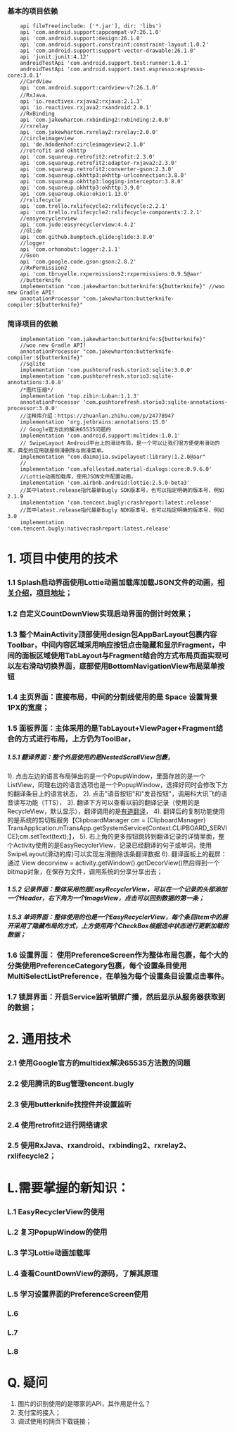 ### 基本的项目依赖
```
    api fileTree(include: ['*.jar'], dir: 'libs')
    api 'com.android.support:appcompat-v7:26.1.0'
    api 'com.android.support:design:26.1.0'
    api 'com.android.support.constraint:constraint-layout:1.0.2'
    api 'com.android.support:support-vector-drawable:26.1.0'
    api 'junit:junit:4.12'
    androidTestApi 'com.android.support.test:runner:1.0.1'
    androidTestApi 'com.android.support.test.espresso:espresso-core:3.0.1'
    //CardView
    api 'com.android.support:cardview-v7:26.1.0'
    //RxJava、
    api 'io.reactivex.rxjava2:rxjava:2.1.3'
    api 'io.reactivex.rxjava2:rxandroid:2.0.1'
    //RxBinding
    api 'com.jakewharton.rxbinding2:rxbinding:2.0.0'
    //rxrelay
    api 'com.jakewharton.rxrelay2:rxrelay:2.0.0'
    //circleimageview
    api 'de.hdodenhof:circleimageview:2.1.0'
    //retrofit and okhttp
    api 'com.squareup.retrofit2:retrofit:2.3.0'
    api 'com.squareup.retrofit2:adapter-rxjava2:2.3.0'
    api 'com.squareup.retrofit2:converter-gson:2.3.0'
    api 'com.squareup.okhttp3:okhttp-urlconnection:3.8.0'
    api 'com.squareup.okhttp3:logging-interceptor:3.8.0'
    api 'com.squareup.okhttp3:okhttp:3.9.0'
    api 'com.squareup.okio:okio:1.13.0'
    //rxlifecycle
    api 'com.trello.rxlifecycle2:rxlifecycle:2.2.1'
    api 'com.trello.rxlifecycle2:rxlifecycle-components:2.2.1'
    //easyrecyclerview
    api 'com.jude:easyrecyclerview:4.4.2'
    //Glide
    api 'com.github.bumptech.glide:glide:3.8.0'
    //logger
    api 'com.orhanobut:logger:2.1.1'
    //Gson
    api 'com.google.code.gson:gson:2.8.2'
    //RxPermission2
    api 'com.tbruyelle.rxpermissions2:rxpermissions:0.9.5@aar'
    //butterknife
    implementation "com.jakewharton:butterknife:${butterknife}" //woo new Gradle API!
    annotationProcessor "com.jakewharton:butterknife-compiler:${butterknife}"
```

### 简译项目的依赖
```
	implementation "com.jakewharton:butterknife:${butterknife}"
    //woo new Gradle API!
    annotationProcessor "com.jakewharton:butterknife-compiler:${butterknife}"
    //sqlite
    implementation 'com.pushtorefresh.storio3:sqlite:3.0.0'
    implementation 'com.pushtorefresh.storio3:sqlite-annotations:3.0.0'
    /*图片压缩*/
    implementation 'top.zibin:Luban:1.1.3'
    annotationProcessor 'com.pushtorefresh.storio3:sqlite-annotations-processor:3.0.0'
    //注释库介绍：https://zhuanlan.zhihu.com/p/24778947
    implementation 'org.jetbrains:annotations:15.0'
    // Google官方出的解决65535问题的
    implementation 'com.android.support:multidex:1.0.1'
    // SwipeLayout Android平台上的滑动布局，是一个可以让我们很方便使用滑动的库，典型的应用就是侧滑删除与侧滑菜单。
    implementation "com.daimajia.swipelayout:library:1.2.0@aar"
    //
    implementation 'com.afollestad.material-dialogs:core:0.9.6.0'
    //Lottie动画加载库，使用JSON文件配置动画，
    implementation 'com.airbnb.android:lottie:2.5.0-beta3'
    //其中latest.release指代最新Bugly SDK版本号，也可以指定明确的版本号，例如2.1.9
    implementation 'com.tencent.bugly:crashreport:latest.release'
    //其中latest.release指代最新Bugly NDK版本号，也可以指定明确的版本号，例如3.0
    implementation 'com.tencent.bugly:nativecrashreport:latest.release'
```
	

# 1. 项目中使用的技术

### 1.1 Splash启动界面使用Lottie动画加载库加载JSON文件的动画，[相关介绍](http://blog.csdn.net/feiduclear_up/article/details/61923626)，[项目地址](https://github.com/airbnb/lottie-android)；

### 1.2 自定义CountDownView实现启动界面的倒计时效果；

### 1.3 整个MainActivity顶部使用design包AppBarLayout包裹内容Toolbar，中间内容区域采用响应按钮点击隐藏和显示Fragment，中间的面板区域使用TabLayout与Fragment结合的方式布局页面实现可以左右滑动切换界面，底部使用BottomNavigationView布局菜单按钮

### 1.4 主页界面：直接布局，中间的分割线使用的是 Space 设置背景1PX的宽度；
### 1.5 面板界面：主体采用的是TabLayout+ViewPager+Fragment结合的方式进行布局，上方仍为ToolBar，
##### 1.5.1 翻译界面：整个外层使用的是NestedScrollView包裹，
1). 点击左边的语言布局弹出的是一个PopupWindow，里面存放的是一个ListView，同理右边的语言选项也是一个PopupWindow，选择好同时会修改下方的翻译条目上的语言状态，
2). 点击"语音按钮"和"发音按钮"，调用科大讯飞的语音读写功能（TTS），
3). 翻译下方可以查看以前的翻译记录（使用的是RecycleView，默认显示），翻译调用的是[有道翻译](http://fanyi.youdao.com/openapi?path=data-mode)，
4). 翻译后的复制功能使用的是系统的剪切板服务【ClipboardManager cm = (ClipboardManager) TransApplication.mTransApp.getSystemService(Context.CLIPBOARD_SERVICE);cm.setText(text);】，
5). 右上角的更多按钮跳转到翻译记录的详情里面，整个Activity使用的是EasyRecyclerView，记录已经翻译的句子或单词，使用SwipeLayout(滑动的库)可以实现左滑删除该条翻译数据
6). 翻译面板上的截屏：通过 View decorview = activity.getWindow().getDecorView()然后得到一个bitmap对象，在保存为文件，调用系统的分享分享出去；
##### 1.5.2 记录界面：整体采用的是EasyRecyclerView，可以在一个记录的头部添加一个Header，右下角为一个ImageView，点击可以回到数据的第一条；
##### 1.5.3 单词界面：整体使用的也是一个EasyRecyclerView，每个条目Item中的展开采用了隐藏布局的方式，上方使用两个CheckBox根据选中状态进行更新加载的数据；

### 1.6 设置界面： 使用PreferenceScreen作为整体布局包裹，每个大的分类使用PreferenceCategory包裹，每个设置条目使用MultiSelectListPreference，在单独为每个设置条目设置点击事件。
### 1.7 锁屏界面：开启Service监听锁屏广播，然后显示从服务器获取到的数据；

# 2. 通用技术

### 2.1 使用Google官方的multidex解决65535方法数的问题
### 2.2 使用腾讯的Bug管理tencent.bugly
### 2.3 使用butterknife找控件并设置监听
### 2.4 使用retrofit2进行网络请求
### 2.5 使用RxJava、rxandroid、rxbinding2、rxrelay2、rxlifecycle2；





# L.需要掌握的新知识：
### L.1	EasyRecyclerView的使用
### L.2 复习PopupWindow的使用
### L.3 学习Lottie动画加载库
### L.4 查看CountDownView的源码，了解其原理
### L.5 学习设置界面的PreferenceScreen使用
### L.6 
### L.7 
### L.8 


# Q. 疑问

1. 图片的识别使用的是哪家的API，其作用是什么？
2. 支付宝的接入；
3. 调试使用的网页下载链接；
